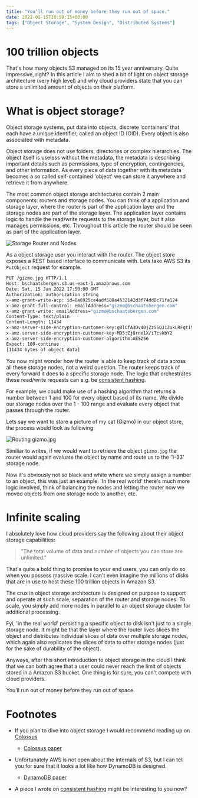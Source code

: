 ```yaml
---
title: "You’ll run out of money before they run out of space."
date: 2022-01-15T10:59:15+00:00
tags: ["Object Storage", "System Design", "Distributed Systems"]
---
```


# 100 trillion objects

That's how many objects S3 managed on its 15 year anniversary. Quite impressive, right?
In this article I aim to shed a bit of light on object storage architecture (very high level) and why cloud providers state that you can store a unlimited amount of objects on their platform.

# What is object storage?

Object storage systems, put data into objects, discrete ‘containers’ that each have a unique identifier, called an object ID (OID). Every object is also associated with metadata.

Object storage does not use folders, directories or complex hierarchies. The object itself is useless without the metadata, the metadata is describing important details such as permissions, type of encryption, contingencies, and other information. As every piece of data together with its metadata becomes a so called self-contained 'object' we can store it anywhere and retrieve it from anywhere.

The most common object storage architectures contain 2 main components: routers and storage nodes.
You can think of a application and storage layer, where the router is part of the application layer and the storage nodes are part of the storage layer. The application layer contains logic to handle the read/write requests to the storage layer, but it also manages permissions, etc. Throughout this article the router should be seen as part of the application layer.

![Storage Router and Nodes](/storage-route-and-nodes.png)

As a object storage user you interact with the router. The object store exposes a REST based interface to communicate with. Lets take AWS S3 its `PutObject` request for example.

```bash
PUT /gizmo.jpg HTTP/1.1
Host: bschaatsbergen.s3.us-east-1.amazonaws.com
Date: Sat, 15 Jan 2022 17:50:00 GMT
Authorization: authorization string
x-amz-grant-write-acp: id=8a6925ce4adf588a4532142d3f74dd8c71fa124
x-amz-grant-full-control: emailAddress="gizmo@bschaatsbergen.com"
x-amz-grant-write: emailAddress="gizmo@bschaatsbergen.com"
Content-Type: text/plain
Content-Length: 11434
x-amz-server-side-encryption-customer-key:g0lCfA3Dv40jZz5SQJ1ZukLRFqtI5WorC
x-amz-server-side-encryption-customer-key-MD5:ZjQrne1X/iTcskbY2
x-amz-server-side-encryption-customer-algorithm:AES256
Expect: 100-continue
[11434 bytes of object data]
```

You now might wonder how the router is able to keep track of data across all these storage nodes, not a weird question. The router keeps track of every forward it does to a specific storage node. The logic that orchestrates these read/write requests can e.g. be [consistent hashing](https://bschaatsbergen.com/consistent-hashing/).

For example, we could make use of a hashing algorithm that returns a number between 1 and 100 for every object based of its name. We divide our storage nodes over the 1 - 100 range and evaluate every object that passes through the router.

Lets say we want to store a picture of my cat (Gizmo) in our object store, the process would look as following:

![Routing gizmo.jpg](/router-route-gizmo.png)

Similiar to writes, if we would want to retrieve the object `gizmo.jpg` the router would again evaluate the object by name and route us to the '1-33' storage node.

Now it's obviously not so black and white where we simply assign a number to an object, this was just an example. 'In the real world' there's much more logic involved, think of balancing the nodes and letting the router now we moved objects from one storage node to another, etc.

# Infinite scaling

I absolutely love how cloud providers say the following about their object storage capabilities:

> "The total volume of data and number of objects you can store are unlimited."

That's quite a bold thing to promise to your end users, you can only do so when you possess massive scale. I can't even imagine the millions of disks that are in use to host these 100 trillion objects in Amazon S3.

The crux in object storage architecture is designed on purpose to support and operate at such scale, separation of the router and storage nodes. To scale, you simply add more nodes in parallel to an object storage cluster for additional processing.

Fyi, 'in the real world' persisting a specific object to disk isn't just to a single storage node. It might be that the layer where the router lives slices the object and distributes individual slices of data over multiple storage nodes, which again also replicates the slices of data to other storage nodes (just for the sake of durability of the object).

Anyways, after this short introduction to object storage in the cloud I think that we can both agree that a user could never reach the limit of objects stored in a Amazon S3 bucket. One thing is for sure, you can't compete with cloud providers. 

You’ll run out of money before they run out of space.

# Footnotes

- If you plan to dive into object storage I would recommend reading up on [Colossus](https://cloud.google.com/blog/products/storage-data-transfer/a-peek-behind-colossus-googles-file-system)
    - [Colossus paper](https://static.googleusercontent.com/media/research.google.com/nl//archive/gfs-sosp2003.pdf)

- Unfortunately AWS is not open about the internals of S3, but I can tell you for sure that it looks a lot like how DynamoDB is designed.
    - [DynamoDB paper](https://www.allthingsdistributed.com/files/amazon-dynamo-sosp2007.pdf)

- A piece I wrote on [consistent hashing](https://bschaatsbergen.com/consistent-hashing/) might be interesting to you now?